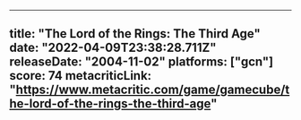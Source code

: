 
---
title: "The Lord of the Rings: The Third Age"
date: "2022-04-09T23:38:28.711Z"
releaseDate: "2004-11-02"
platforms: ["gcn"]
score: 74
metacriticLink: "https://www.metacritic.com/game/gamecube/the-lord-of-the-rings-the-third-age"
---
